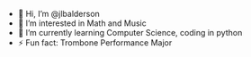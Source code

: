 - 👋 Hi, I’m @jlbalderson
- 👀 I’m interested in Math and Music
- 🌱 I’m currently learning Computer Science, coding in python
- ⚡ Fun fact: Trombone Performance Major

